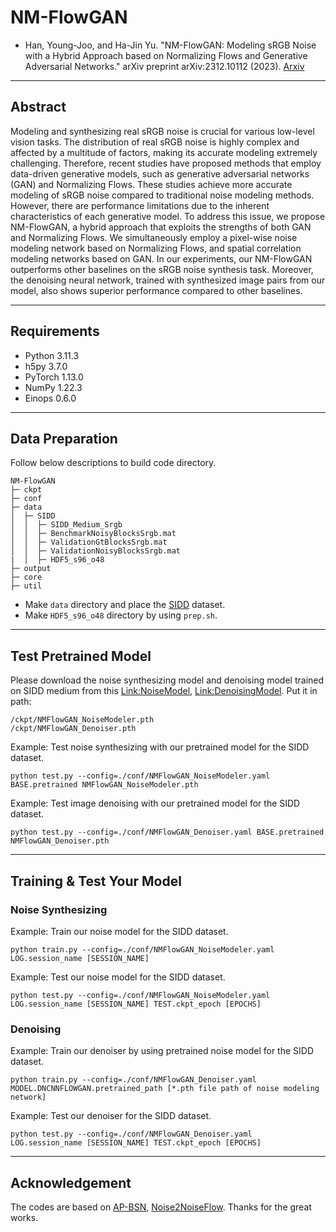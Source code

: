 # NM-FlowGAN
- Han, Young-Joo, and Ha-Jin Yu. "NM-FlowGAN: Modeling sRGB Noise with a Hybrid Approach based on Normalizing Flows and Generative Adversarial Networks." arXiv preprint arXiv:2312.10112 (2023). [Arxiv](https://arxiv.org/abs/2312.10112)

----
## Abstract
Modeling and synthesizing real sRGB noise is crucial for various low-level vision tasks. The distribution of real sRGB noise is highly complex and affected by a multitude of factors, making its accurate modeling extremely challenging. Therefore, recent studies have proposed methods that employ data-driven generative models, such as generative adversarial networks (GAN) and Normalizing Flows. These studies achieve more accurate modeling of sRGB noise compared to traditional noise modeling methods. However, there are performance limitations due to the inherent characteristics of each generative model. To address this issue, we propose NM-FlowGAN, a hybrid approach that exploits the strengths of both GAN and Normalizing Flows. We simultaneously employ a pixel-wise noise modeling network based on Normalizing Flows, and spatial correlation modeling networks based on GAN. In our experiments, our NM-FlowGAN outperforms other baselines on the sRGB noise synthesis task. Moreover, the denoising neural network, trained with synthesized image pairs from our model, also shows superior performance compared to other baselines.

----
## Requirements
- Python 3.11.3
- h5py 3.7.0
- PyTorch 1.13.0
- NumPy 1.22.3
- Einops 0.6.0

----
## Data Preparation
Follow below descriptions to build code directory.
```
NM-FlowGAN
├─ ckpt
├─ conf
├─ data
│  ├─ SIDD
│  │  ├─ SIDD_Medium_Srgb
│  │  ├─ BenchmarkNoisyBlocksSrgb.mat
│  │  ├─ ValidationGtBlocksSrgb.mat
│  │  ├─ ValidationNoisyBlocksSrgb.mat
|  │  ├─ HDF5_s96_o48
├─ output
├─ core
├─ util
```
- Make `data` directory and place the [SIDD](https://www.eecs.yorku.ca/~kamel/sidd/) dataset.
- Make `HDF5_s96_o48` directory by using `prep.sh`.

----
## Test Pretrained Model
Please download the noise synthesizing model and denoising model trained on SIDD medium from this [Link:NoiseModel](https://drive.google.com/file/d/1WaJg2ykB5k1KTd53zm7S9_WPSvg37Sfy/view?usp=sharing), [Link:DenoisingModel](https://drive.google.com/file/d/1W_34cuQvGRAjyCMwbLj3JZX2aoRbvboE/view?usp=sharing). Put it in path:

```
/ckpt/NMFlowGAN_NoiseModeler.pth
/ckpt/NMFlowGAN_Denoiser.pth
```

Example: Test noise synthesizing with our pretrained model for the SIDD dataset.
```
python test.py --config=./conf/NMFlowGAN_NoiseModeler.yaml BASE.pretrained NMFlowGAN_NoiseModeler.pth
```

Example: Test image denoising with our pretrained model for the SIDD dataset.
```
python test.py --config=./conf/NMFlowGAN_Denoiser.yaml BASE.pretrained NMFlowGAN_Denoiser.pth
```

----
## Training & Test Your Model
### Noise Synthesizing
Example: Train our noise model for the SIDD dataset.
```
python train.py --config=./conf/NMFlowGAN_NoiseModeler.yaml LOG.session_name [SESSION_NAME]
```

Example: Test our noise model for the SIDD dataset.
```
python test.py --config=./conf/NMFlowGAN_NoiseModeler.yaml LOG.session_name [SESSION_NAME] TEST.ckpt_epoch [EPOCHS] 
```


### Denoising
Example: Train our denoiser by using pretrained noise model for the SIDD dataset.
```
python train.py --config=./conf/NMFlowGAN_Denoiser.yaml MODEL.DNCNNFLOWGAN.pretrained_path [*.pth file path of noise modeling network]
```

Example: Test our denoiser for the SIDD dataset.
```
python test.py --config=./conf/NMFlowGAN_Denoiser.yaml LOG.session_name [SESSION_NAME] TEST.ckpt_epoch [EPOCHS] 
```

---
## Acknowledgement
The codes are based on [AP-BSN](https://github.com/wooseoklee4/AP-BSN),  [Noise2NoiseFlow](https://github.com/SamsungLabs/Noise2NoiseFlow). Thanks for the great works.
